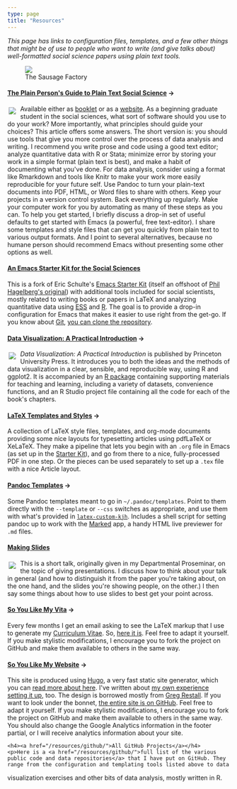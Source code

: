 ```yaml
---
type: page
title: "Resources"
---
```


<p><em>This page has links to configuration files, templates, and a few other things that might be of use to people who want to write (and give talks about) well-formatted social science papers using plain text tools.</em></p> 

<figure><img src="https://kieranhealy.org/files/misc/workflow-wide-tx.png"><figcaption>The Sausage Factory</figcaption></figure>


<div class="units-row"> <div class="unit-50"> <h4><a
  href="http://plain-text.co">The Plain Person's Guide to Plain Text
  Social Science</a> &rarr;</h4> <p><a
  href="http://plain-text.co"><img src = "https://kieranhealy.org/files/misc/plaintext_cover_tiny.png" style="float: left; padding: 5px 10px 5px 3px;"></a> Available either as <a href = "http://kieranhealy.org/files/papers/plain-person-text.pdf">booklet</a> or as a <a href="http://plain-text.co">website</a>. As a
  beginning graduate student in the social sciences, what sort of
  software should you use to do your work? More importantly, what
  principles should guide your choices? This article offers some
  answers. The short version is: you should use tools that give you
  more control over the process of data analysis and writing. I
  recommend you write prose and code using a good text editor; analyze
  quantitative data with R or Stata; minimize error by storing your
  work in a simple format (plain text is best), and make a habit of
  documenting what you've done. For data analysis, consider using a
  format like Rmarkdown and tools like Knitr to make your work more
  easily reproducible for your future self. Use Pandoc to turn your
  plain-text documents into PDF, HTML, or Word files to share with
  others. Keep your projects in a version control system. Back
  everything up regularly. Make your computer work for you by
  automating as many of these steps as you can. To help you get
  started, I briefly discuss a drop-in set of useful defaults to get
  started with Emacs (a powerful, free text-editor). I share some
  templates and style files that can get you quickly from plain text
  to various output formats. And I point to several alternatives,
  because no humane person should recommend Emacs without presenting
  some other options as well.</p>


<h4><a href="/resources/emacs-starter-kit"
    title="kjhealy/emacs-starter-kit @ GitHub">An Emacs Starter Kit
    for the Social Sciences</a></h4> <p>This is a fork of Eric
    Schulte's <a
    href="http://github.com/eschulte/emacs-starter-kit/tree">Emacs
    Starter Kit</a> (itself an offshoot of <a
    href="http://github.com/eschulte/emacs-starter-kit/tree">Phil
    Hagelberg's original</a>) with additional tools included for
    social scientists, mostly related to writing books or papers in
    LaTeX and analyzing quantitative data using <a
    href="http://ess.r-project.org/">ESS</a> and <a
    href="http://www.r-project.org/">R</a>. The goal is to provide a
    drop-in configuration for Emacs that makes it easier to use right
    from the get-go. If you know about <a href="http://git-scm.com/"
    title="Git - Fast Version Control System">Git</a>, <a
    href="http://github.com/kjhealy/emacs-starter-kit/tree/master"
    title="kjhealy's emacs-starter-kit at master &mdash; GitHub">you
    can clone the repository</a>.</p>
    
<h4><a href="https://amzn.to/2vfAixM">Data Visualization: A Practical Introduction</a> &rarr;</h4>
    <p><a href="https://amzn.to/2vfAixM"><img src = "https://kieranhealy.org/files/misc/dv_cover_tiny.png" style="float: left; padding: 5px 10px 5px 3px;"></a> <em>Data Visualization: A Practical Introduction</em> is published by Princeton University Press. It introduces you to both the ideas and the methods of data visualization in a clear, sensible, and reproducible way, using R and ggplot2. It is accompanied by an <a href="http://kjhealy.github.io/socviz">R package</a> containing supporting materials for teaching and learning, including a variety of datasets, convenience functions, and an R Studio project file containing all the code for each of the book's chapters.
    </p>
    
  </div>

<div class="unit-50">
<h4><a href="http://github.com/kjhealy/latex-custom-kjh">LaTeX Templates and Styles</a> &rarr;</h4>
<p>A collection of LaTeX style files, templates, and org-mode documents providing some nice layouts for typesetting articles using pdfLaTeX or XeLaTeX. They make a pipeline that lets you begin with an 
<code>.org</code> file in Emacs (as set up in the <a href="http://kjhealy.github.com/emacs-starter-kit/">Starter Kit</a>), and go from there to a nice, fully-processed PDF in one step. Or the pieces can be used separately 
to set up a <code>.tex</code> file with a nice Article layout.</p>  

<h4><a href="https://github.com/kjhealy/pandoc-templates">Pandoc Templates</a> &rarr;</h4>
<p>Some Pandoc templates meant to go in <code>~/.pandoc/templates</code>. Point to them directly with the <code>--template</code> or <code>--css</code> switches as appropriate, and use them with what's provided in <a 
href="http://github.com/kjhealy/latex-custom-kjh"><code>latex-custom-kjh</code></a>. Includes a shell script for setting pandoc up to work with the <a href="http://marked2app.com">Marked</a> app, a handy HTML live 
previewer for <code>.md</code> files.
</p>

<h4><a href="https://kieranhealy.org/blog/archives/2018/03/24/making-slides/">Making Slides</a></h4>

<p><a href="https://kieranhealy.org/blog/archives/2018/03/24/making-slides/"><img src = "https://kieranhealy.org/files/misc/sampletalk_tiny.png" style="float: left; padding: 5px 10px 5px 3px;"></a> This is a short talk, originally given in my Departmental Proseminar, on the topic of giving presentations. I discuss how to think about your talk in general (and how to distinguish it from the paper you're taking about, on the one hand, and the slides you're showing people, on the other.) I then say some things about how to use slides to best get your point across.</p> 

<h4><a href="http://kjhealy.github.com/kjh-vita/">So You Like My Vita</a> &rarr;</h4>
<p>Every few months I get an email asking to see the LaTeX markup that I use to generate my <a href="http://kieranhealy.org/vita.pdf">Curriculum Vitae</a>. So, <a href="http://kjhealy.github.com/kjh-vita/" 
title="kjhealy's kjh-vita @ GitHub">here it is</a>. Feel free to adapt it yourself. If you make stylistic modifications, I encourage you to fork the project on GitHub and make them available to others in the same way.</p>

<h4><a href="http://github.com/kjhealy/kieranhealy.hugo/">So You Like My Website</a> &rarr;</h4>
<p>This site is produced using <a href="http://gohugo.io">Hugo</a>, a very fast static site generator, which you can <a href="http://gohugo.io/overview/introduction/">read more about here</a>. I've written about <a 
href="http://kieranhealy.org/blog/archives/2014/02/24/powered-by-hugo/">my own experience setting it up</a>, too. The design is borrowed mostly from <a href="http://consequently.org/">Greg Restall</a>. If you want to look 
under the bonnet, <a href="http://kjhealy.github.com/kieranhealy.hugo/" title="This website's source">the entire site is on GitHub</a>. Feel free to adapt it yourself. If you make stylistic modifications, I encourage you 
to fork the project on GitHub and make them available to others in the same way. You should also change the Google Analytics information in the footer partial, or I will receive analytics information about your site.</p>

    
    <h4><a href="/resources/github/">All GitHub Projects</a></h4>
    <p>Here is a <a href="/resources/github/">full list of the various public code and data repositories</a> that I have put on GitHub. They range from the configuration and templating tools listed above to data 
visualization exercises and other bits of data analysis, mostly written in R. 
  </div>
</div>
</div>
</div>
</div>

